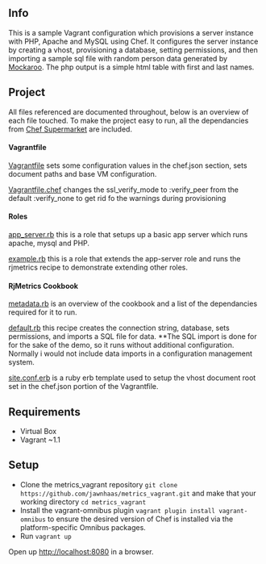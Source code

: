 ## Info ##
This is a sample Vagrant configuration which provisions a server instance with PHP, Apache and MySQL using Chef. It configures the server instance by creating a vhost, provisioning a database, setting permissions, and then importing a sample sql file with random person data generated by [Mockaroo](http://www.mockaroo.com/). The php output is a simple html table with first and last names.

## Project ##
All files referenced are documented throughout, below is an overview of each file touched. To make the project easy to run, all the dependancies from [Chef Supermarket](https://community.opscode.com/cookbooks) are included. 

#### Vagrantfile ####
[Vagrantfile](https://github.com/jawnhaas/metrics_vagrant/blob/master/Vagrantfile)
sets some configuration values in the chef.json section, sets document paths and base VM configuration.

[Vagrantfile.chef](https://github.com/jawnhaas/metrics_vagrant/blob/master/Vagrantfile.chef)
changes the ssl_verify_mode to :verify_peer from the default :verify_none to get rid fo the warnings during provisioning

#### Roles ####
[app_server.rb](https://github.com/jawnhaas/metrics_vagrant/blob/master/roles/app_server.rb)
this is a role that setups up a basic app server which runs apache, mysql and PHP.

[example.rb](https://github.com/jawnhaas/metrics_vagrant/blob/master/roles/example.rb)
this is a role that extends the app-server role and runs the rjmetrics recipe to demonstrate extending other roles.

#### RjMetrics Cookbook ####
[metadata.rb](https://github.com/jawnhaas/metrics_vagrant/blob/master/my_cookbooks/rjmetrics/metadata.rb)
is an overview of the cookbook and a list of the dependancies required for it to run. 

[default.rb](https://github.com/jawnhaas/metrics_vagrant/blob/master/my_cookbooks/rjmetrics/recipes/default.rb)
this recipe creates the connection string, database, sets permissions, and imports a SQL file for data. **The SQL import is done for for the sake of the demo, so it runs without additional configuration. Normally i would not include data imports in a configuration management system.

[site.conf.erb](https://github.com/jawnhaas/metrics_vagrant/blob/master/my_cookbooks/rjmetrics/templates/default/site.conf.erb)
is a ruby erb template used to setup the vhost document root set in the chef.json portion of the Vagrantfile.

## Requirements ##
- Virtual Box
- Vagrant ~1.1

## Setup ##
- Clone the metrics_vagrant repository `git clone https://github.com/jawnhaas/metrics_vagrant.git` and make that your working directory `cd metrics_vagrant`
- Install the vagrant-omnibus plugin `vagrant plugin install vagrant-omnibus` to ensure the desired version of Chef is installed via the platform-specific Omnibus packages.
- Run `vagrant up`

Open up [http://localhost:8080](http://localhost:8080) in a browser.
